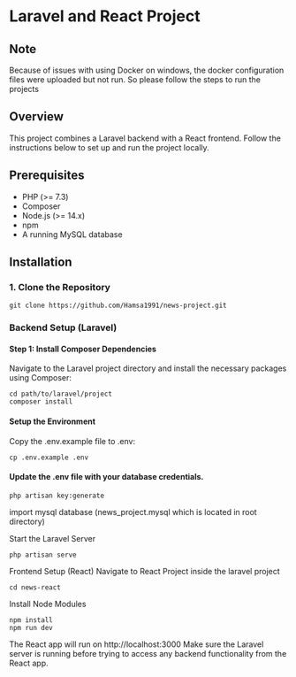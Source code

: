 # Laravel and React Project

## Note
Because of issues with using Docker on windows, the docker configuration files were uploaded but not run.
So please follow the steps to run the projects

## Overview 
This project combines a Laravel backend with a React frontend. Follow the instructions below to set up and run the project locally.

## Prerequisites
- PHP (>= 7.3)
- Composer
- Node.js (>= 14.x)
- npm
- A running MySQL database

## Installation

### 1. Clone the Repository
```
git clone https://github.com/Hamsa1991/news-project.git
```

### Backend Setup (Laravel)

#### Step 1: Install Composer Dependencies
Navigate to the Laravel project directory and install the necessary packages using Composer:
```
cd path/to/laravel/project
composer install
```


#### Setup the Environment
Copy the .env.example file to .env:
```
cp .env.example .env
```


#### Update the .env file with your database credentials.

```
php artisan key:generate
```

import mysql database (news_project.mysql which is located in root directory)

Start the Laravel Server
```
php artisan serve
```

Frontend Setup (React)
Navigate to React Project inside the laravel project

```
cd news-react
```

Install Node Modules
```
npm install
npm run dev
```

The React app will run on http://localhost:3000
Make sure the Laravel server is running before trying to access any backend functionality from the React app.


